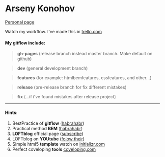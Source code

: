 Arseny Konohov
===========

[Personal page](http://arsenykonohov.github.io/arsenykonohov/)

Watch my workflow. I've made this in  [trello.com](https://trello.com/b/lmn8D4kl)



#### My gitflow include: ####

> **gh-pages** (release branch instead master branch. Make default on github)

> **dev** (general development branch)

> **features** (for example: htmlbemfeatures, cssfeatures, and other...)

> **release** (pre-release branch for fix different mistakes)

> **fix** (...if i've found mistakes after release project)

*****

#### Hints: ####

1. BestPractice of **gitflow** ([habrahabr](http://habrahabr.ru/post/106912/))
1. Practical method **BEM** ([habrahabr](http://habrahabr.ru/post/203440/))
2. **LOFTblog** official page ([subscribe](http://loftblog.ru/))
2. LOFTblog on **YOUtube** ([folow their](https://www.youtube.com/user/loftblog))
3. Simple html5 **template** watch on [initializr.com](http://www.initializr.com/)
3. Perfect coveloping **tools** [coveloping.com](http://coveloping.com/tools)